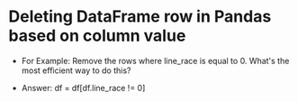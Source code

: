 # Deleting DataFrame row in Pandas based on column value

* For Example: Remove the rows where line_race is equal to 0. What's the most efficient way to do this?

* Answer: df = df[df.line_race != 0]
